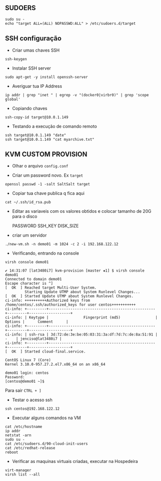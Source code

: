 ## SUDOERS

```
sudo su -
echo "target ALL=(ALL) NOPASSWD:ALL" > /etc/sudoers.d/target
```

## SSH configuração

* Criar umas chaves SSH 

```
ssh-keygen
```

* Instalar SSH server

```
sudo apt-get -y install openssh-server
``` 

* Averiguar tua IP Address

```
ip addr | grep "inet " | egrep -v "(docker0|virbr0)" | grep 'scope global'
```

* Copiando chaves

```
ssh-copy-id target@10.0.1.149
```

* Testando a execução de comando remoto

```
ssh target@10.0.1.149 "date"
ssh target@10.0.1.149 "cat myarchive.txt"
```

## KVM CUSTOM PROVISION

* Olhar o arquivo `config.conf`


* Criar um password novo. Ex `target`

```
openssl passwd -1 -salt SaltSalt target
```

* Copiar tua chave publica q fica aqui 

``` 
cat ~/.ssh/id_rsa.pub 
```
* Editar as variaveis com os valores obtidos e colocar tamanho de 20G para o disco 

	PASSWORD
	SSH_KEY
	DISK_SIZE

* criar um servidor

```
./new-vm.sh -n demo01 -m 1024 -c 2 -i 192.168.122.12
```

* Verificando, entrando na console

```
virsh console demo01
``` 

```
✔ 14:31:07 [lat3480i7] kvm-provision [master ✚1] $ virsh console demo01
Connected to domain demo01
Escape character is ^]
[  OK  ] Reached target Multi-User System.
         Starting Update UTMP about System Runlevel Changes...
[  OK  ] Started Update UTMP about System Runlevel Changes.
ci-info: ++++++++++Authorized keys from /home/centos/.ssh/authorized_keys for user centos+++++++++++
ci-info: +---------+-------------------------------------------------+---------+-------------------+
ci-info: | Keytype |                Fingerprint (md5)                | Options |      Comment      |
ci-info: +---------+-------------------------------------------------+---------+-------------------+
ci-info: | ssh-rsa | 3d:72:de:3e:be:05:03:31:3a:df:7d:7c:de:8a:51:91 |    -    | jenciso@lat3480i7 |
ci-info: +---------+-------------------------------------------------+---------+-------------------+
[  OK  ] Started cloud-final.service.

CentOS Linux 7 (Core)
Kernel 3.10.0-957.27.2.el7.x86_64 on an x86_64

demo01 login: centos
Password:
[centos@demo01 ~]$
``` 

Para sair `CTRL + ]`


* Testar o acesso ssh 

```
ssh centos@192.168.122.12
```

* Executar alguns comandos na VM

```
cat /etc/hostname
ip addr
netstat -arn
sudo su -
cat /etc/sudoers.d/90-cloud-init-users
cat /etc/redhat-release
reboot
```

* Verificar as maquinas virtuais criadas, executar na Hospedeira

```
virt-manager
virsh list --all
```

